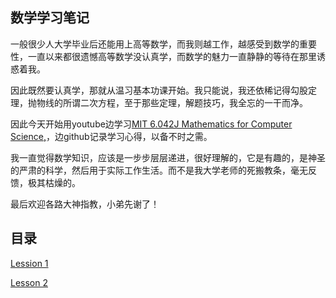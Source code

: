 ## 数学学习笔记

一般很少人大学毕业后还能用上高等数学，而我则越工作，越感受到数学的重要性，一直以来都很遗憾高等数学没认真学，而数学的魅力一直静静的等待在那里诱惑着我。

因此既然要认真学，那就从温习基本功课开始。我只能说，我还依稀记得勾股定理，抛物线的所谓二次方程，至于那些定理，解题技巧，我全忘的一干而净。

因此今天开始用youtube边学习[MIT 6.042J Mathematics for Computer Science,](https://www.youtube.com/watch?v=z8HKWUWS-lA&t=2211s)，边github记录学习心得，以备不时之需。

我一直觉得数学知识，应该是一步步层层递进，很好理解的，它是有趣的，是神圣的严肃的科学，然后用于实际工作生活。而不是我大学老师的死搬教条，毫无反馈，极其枯燥的。

最后欢迎各路大神指教，小弟先谢了！

## 目录

[Lession 1](https://github.com/jacobjiangwei/LearningMath/blob/main/lesson1.md)

[Lesson 2](https://github.com/jacobjiangwei/LearningMath/blob/main/lesson2.md)

